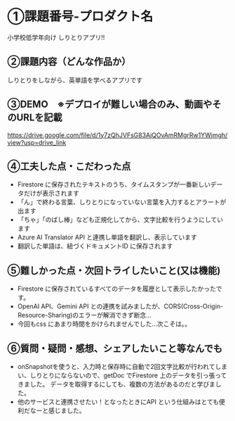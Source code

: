 # ①課題番号-プロダクト名
小学校低学年向け しりとりアプリ!!


## ②課題内容（どんな作品か）
しりとりをしながら、英単語を学べるアプリです

## ③DEMO　※デプロイが難しい場合のみ、動画やそのURLを記載
https://drive.google.com/file/d/1y7zQhJVFsG83AjQOvAmRMgrRw1YWjmgh/view?usp=drive_link


## ④工夫した点・こだわった点
- Firestore に保存されたテキストのうち、タイムスタンプが一番新しいデータだけが表示されます
- 「ん」で終わる言葉、しりとりになっていない言葉を入力するとアラートが出ます
- 「ちゃ」「のばし棒」なども正規化してから、文字比較を行うようにしています
- Azure AI Translator API と連携し単語を翻訳し、表示しています
- 翻訳した単語は、紐づくドキュメントID に保存されます


## ⑤難しかった点・次回トライしたいこと(又は機能)
- Firestore に保存されているすべてのデータを履歴として表示したかったです。
- OpenAI API、Gemini API との連携を試みましたが、CORS(Cross-Origin-Resource-Sharing)のエラーが解消できず断念…
- 今回もcss にあまり時間をかけられませんでした…次こそは。。


## ⑥質問・疑問・感想、シェアしたいこと等なんでも
- onSnapshotを使うと、入力時と保存時に自動で2回文字比較が行われてしまい、しりとりにならないので、getDoc でFirestore 上のデータを引っ張ってきました。
  データを取得するにしても、複数の方法があるのだと学びました。
- 他のサービスと連携させたい！となったときにAPI という仕組みはとても便利だなーと感じました。
